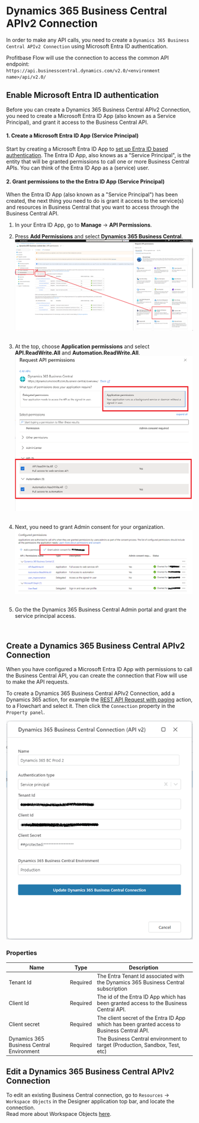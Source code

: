 # Dynamics 365 Business Central APIv2 Connection

In order to make any API calls, you need to create a `Dynamics 365 Business Central APIv2 Connection` using Microsoft Entra ID authentication.

Profitbase Flow will use the connection to access the common API endpoint:  
`https://api.businesscentral.dynamics.com/v2.0/<environment name>/api/v2.0/`

## Enable Microsoft Entra ID authentication

Before you can create a Dynamics 365 Business Central APIv2 Connection, you need to create a Microsoft Entra ID App (also known as a Service Principal), and grant it access to the Business Central API.

#### 1. Create a Microsoft Entra ID App (Service Principal)

Start by creating a Microsoft Entra ID App to [set up Entra ID based authentication](https://learn.microsoft.com/en-us/dynamics365/business-central/dev-itpro/developer/devenv-develop-connect-apps#set-up-microsoft-entra-id-based-authentication). The Entra ID App, also knows as a "Service Principal", is the entity that will be granted permissions to call one or more Business Central APIs. You can think of the Entra ID App as a (service) user.

#### 2. Grant permissions to the the Entra ID App (Service Principal)

When the Entra ID App (also known as a "Service Principal") has been created, the next thing you need to do is grant it access to the service(s) and resources in Business Central that you want to access through the Business Central API.

1. In your Entra ID App, go to **Manage** -> **API Permissions**.
2. Press **Add Permissions** and select **Dynamics 365 Business Central**.
   ![img](/images/flow/dynamics365-bc-api-connection-service-principal-add-permissions.png)  
   <br/>

3. At the top, choose **Application permissions** and select **API.ReadWrite.All** and **Automation.ReadWrite.All**.
   ![img](/images/flow/dynamics365-bc-api-connection-service-principal-select-permissions.png)  
   <br/>

4. Next, you need to grant Admin consent for your organization.  
   ![img](/images/flow/dynamics365-bc-api-connection-service-principal-grant-admin-consent.png)  
   <br/>

5. Go the the Dynamics 365 Business Central Admin portal and grant the service principal access.

   <br/>

## Create a Dynamics 365 Business Central APIv2 Connection

When you have configured a Microsoft Entra ID App with permissions to call the Business Central API, you can create the connection that Flow will use to make the API requests.

To create a Dynamics 365 Business Central APIv2 Connection, add a Dynamics 365 action, for example the [REST API Request with paging](./rest-api-request-with-paging.md) action, to a Flowchart and select it. Then click the `Connection` property in the `Property panel`.

![img](/images/flow/dynamics365-bc-api-connection.png)

### Properties

| Name                                      | Type     | Description                                                                                  |
| ----------------------------------------- | -------- | -------------------------------------------------------------------------------------------- |
| Tenant Id                                 | Required | The Entra Tenant Id associated with the Dynamics 365 Business Central subscription           |
| Client Id                                 | Required | The id of the Entra ID App which has been granted access to the Business Central API.        |
| Client secret                             | Required | The client secret of the Entra ID App which has been granted access to Business Central API. |
| Dynamics 365 Business Central Environment | Required | The Business Central environment to target (Production, Sandbox, Test, etc)                  |

## Edit a Dynamics 365 Business Central APIv2 Connection

To edit an existing Business Central connection, go to `Resources` -> `Workspace Objects` in the Designer application top bar, and locate the connection.  
Read more about Workspace Objects [here](../../../workspaces/workspace-objects.md).
